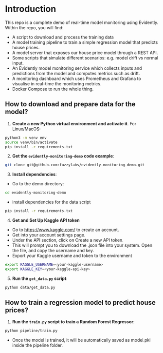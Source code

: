 # Introduction

This repo is a complete demo of real-time model monitoring using Evidently. Within the repo, you will find:

* A script to download and process the training data
* A model training pipeline to train a simple regression model that predicts house prices.
* A model server that exposes our house price model through a REST API.
* Some scripts that simulate different scenarios: e.g. model drift vs normal input.
* An Evidently model monitoring service which collects inputs and predictions from the model and computes metrics such as drift.
* A monitoring dashboard which uses Prometheus and Grafana to visualise in real-time the monitoring metrics.
* Docker Compose to run the whole thing.

## How to download and prepare data for the model?

1. **Create a new Python virtual environment and activate it**. For Linux/MacOS:
```bash
python3 -m venv env
source venv/bin/activate 
pip install -r requirements.txt
```
2. **Get the `evidently-monitoring-demo` code example**:
```bash
git clone git@github.com:fuzzylabs/evidently-monitoring-demo.git
```
3. **Install dependencies**:
- Go to the demo directory:
```bash
cd evidently-monitoring-demo
```
- install dependencies for the data script
```bash
pip install -r requirements.txt
```
4. **Get and Set Up Kaggle API token**
- Go to https://www.kaggle.com/ to create an account.
- Get into your account settings page.
- Under the API section, click on Create a new API token.
- This will prompt you to download the .json file into your system. Open the file, and copy the username and key.
- Export your Kaggle username and token to the environment
```bash
export KAGGLE_USERNAME=<your-kaggle-username>
export KAGGLE_KEY=<your-kaggle-api-key>
```
5. **Run the `get_data.py` script**:
```bash
python data/get_data.py
```

## How to train a regression model to predict house prices?
1. **Run the `train.py` script to train a Random Forest Regressor**:
```bash
python pipeline/train.py
```
- Once the model is trained, it will be automatically saved as model.pkl inside the pipeline folder.
